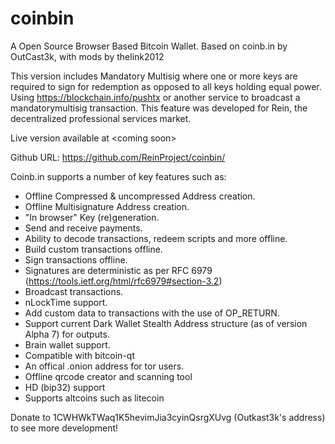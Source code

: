 coinbin
=======

A Open Source Browser Based Bitcoin Wallet. Based on coinb.in by OutCast3k, with mods by thelink2012

This version includes Mandatory Multisig where one or more keys are required to sign for redemption as opposed to all keys holding equal power. Using https://blockchain.info/pushtx or another service to broadcast a mandatorymultisig transaction. This feature was developed for Rein, the decentralized professional services market.

Live version available at \<coming soon\>

Github URL: https://github.com/ReinProject/coinbin/

Coinb.in supports a number of key features such as: 

- Offline Compressed & uncompressed Address creation.
- Offline Multisignature Address creation.
- "In browser" Key (re)generation. 
- Send and receive payments.
- Ability to decode transactions, redeem scripts and more offline.
- Build custom transactions offline.
- Sign transactions offline.
- Signatures are deterministic as per RFC 6979 (https://tools.ietf.org/html/rfc6979#section-3.2)
- Broadcast transactions.
- nLockTime support.
- Add custom data to transactions with the use of OP_RETURN.
- Support current Dark Wallet Stealth Address structure (as of version Alpha 7) for outputs.
- Brain wallet support.
- Compatible with bitcoin-qt
- An offical .onion address for tor users.
- Offline qrcode creator and scanning tool
- HD (bip32) support
- Supports altcoins such as litecoin

Donate to 1CWHWkTWaq1K5hevimJia3cyinQsrgXUvg (Outkast3k's address) to see more development!
